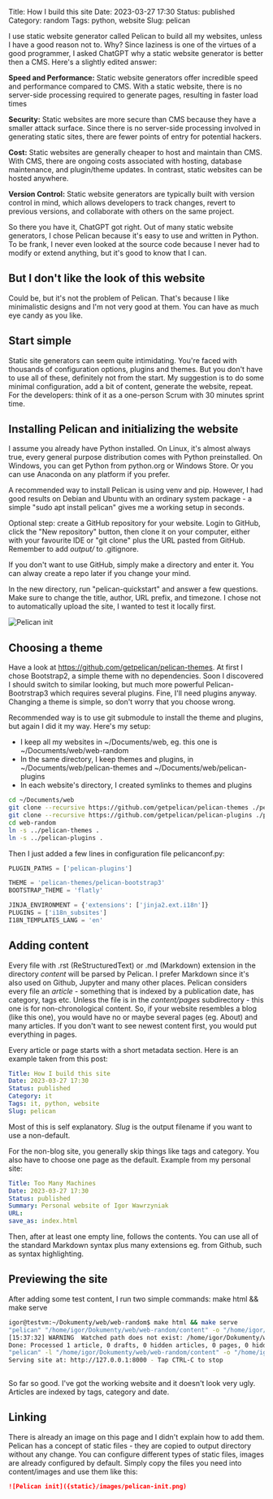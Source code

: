Title: How I build this site
Date: 2023-03-27 17:30
Status: published
Category: random
Tags: python, website
Slug: pelican

I use static website generator called Pelican to build all my websites, unless I have a good reason not to. Why? Since laziness is one of the virtues of a good programmer, I asked ChatGPT why a static website generator is better then a CMS. Here's a slightly edited answer:

**Speed and Performance:** Static website generators offer incredible speed and performance compared to CMS. With a static website, there is no server-side processing required to generate pages, resulting in faster load times

**Security:** Static websites are more secure than CMS because they have a smaller attack surface. Since there is no server-side processing involved in generating static sites, there are fewer points of entry for potential hackers. 

**Cost:** Static websites are generally cheaper to host and maintain than CMS. With CMS, there are ongoing costs associated with hosting, database maintenance, and plugin/theme updates. In contrast, static websites can be hosted anywhere.

**Version Control:** Static website generators are typically built with version control in mind, which allows developers to track changes, revert to previous versions, and collaborate with others on the same project.

So there you have it, ChatGPT got right. Out of many static website generators, I chose Pelican because it's easy to use and written in Python. To be frank, I never even looked at the source code because I never had to modify or extend anything, but it's good to know that I can.

## But I don't like the look of this website

Could be, but it's not the problem of Pelican. That's because I like minimalistic designs and I'm not very good at them. You can have as much eye candy as you like.

## Start simple

Static site generators can seem quite intimidating. You're faced with thousands of configuration options, plugins and themes. But you don't have to use all of these, definitely not from the start. My suggestion is to do some minimal configuration, add a bit of content, generate the website, repeat. For the developers: think of it as a one-person Scrum with 30 minutes sprint time.

## Installing Pelican and initializing the website

I assume you already have Python installed. On Linux, it's almost always true, every general purpose distribution comes with Python preinstalled. On Windows, you can get Python from python.org or Windows Store. Or you can use Anaconda on any platform if you prefer.

A recommended way to install Pelican is using venv and pip. However, I had good results on Debian and Ubuntu with an ordinary system package - a simple "sudo apt install pelican" gives me a working setup in seconds.

Optional step: create a GitHub repository for your website. Login to GitHub, click the "New repository" button, then clone it on your computer, either with your favourite IDE or "git clone" plus the URL pasted from GitHub. Remember to add *output/* to .gitignore. 

If you don't want to use GitHub, simply make a directory and enter it. You can alway create a repo later if you change your mind.

In the new directory, run "pelican-quickstart" and answer a few questions. Make sure to change the title, author, URL prefix, and timezone. I chose not to automatically upload the site, I wanted to test it locally first.

![Pelican init]({static}/images/pelican-init.png)

## Choosing a theme

Have a look at <https://github.com/getpelican/pelican-themes>. At first I chose Bootstrap2, a simple theme with no dependencies. Soon I discovered I should switch to similar looking, but much more powerful Pelican-Bootrstrap3 which requires several plugins. Fine, I'll need plugins anyway. Changing a theme is simple, so don't worry that you choose wrong.

Recommended way is to use git submodule to install the theme and plugins, but again I did it my way. Here's my setup:

- I keep all my websites in ~/Documents/web, eg. this one is ~/Documents/web/web-random
- In the same directory, I keep themes and plugins, in ~/Documents/web/pelican-themes and ~/Documents/web/pelican-plugins
- In each website's directory, I created symlinks to themes and plugins

```bash
cd ~/Documents/web
git clone --recursive https://github.com/getpelican/pelican-themes ./pelican-themes
git clone --recursive https://github.com/getpelican/pelican-plugins ./pelican-plugins
cd web-random
ln -s ../pelican-themes .
ln -s ../pelican-plugins .
```

Then I just added a few lines in configuration file pelicanconf.py:

```python
PLUGIN_PATHS = ['pelican-plugins']

THEME = 'pelican-themes/pelican-bootstrap3'
BOOTSTRAP_THEME = 'flatly'

JINJA_ENVIRONMENT = {'extensions': ['jinja2.ext.i18n']}
PLUGINS = ['i18n_subsites']
I18N_TEMPLATES_LANG = 'en'
```

## Adding content

Every file with .rst (ReStructuredText) or .md (Markdown) extension in the directory *content* will be parsed by Pelican. I prefer Markdown since it's also used on Github, Jupyter and many other places. Pelican considers every file an *article* - something that is indexed by a publication date, has category, tags etc. Unless the file is in the *content/pages* subdirectory - this one is for non-chronological content. So, if your website resembles a blog (like this one), you would have no or maybe several pages (eg. About) and many articles. If you don't want to see newest content first, you would put everything in pages.

Every article or page starts with a short metadata section. Here is an example taken from this post:

```yaml
Title: How I build this site
Date: 2023-03-27 17:30
Status: published
Category: it
Tags: it, python, website
Slug: pelican
```

Most of this is self explanatory. *Slug* is the output filename if you want to use a non-default. 

For the non-blog site, you generally skip things like tags and category. You also have to choose one page as the default. Example from my personal site:

```yaml
Title: Too Many Machines
Date: 2023-03-27 17:30
Status: published
Summary: Personal website of Igor Wawrzyniak
URL:
save_as: index.html
```

Then, after at least one empty line, follows the contents. You can use all of the standard Markdown syntax plus many extensions eg. from Github, such as syntax highlighting.

## Previewing the site

After adding some test content, I run two simple commands: make html && make serve

```bash
igor@testvm:~/Dokumenty/web/web-random$ make html && make serve
"pelican" "/home/igor/Dokumenty/web/web-random/content" -o "/home/igor/Dokumenty/web/web-random/output" -s "/home/igor/Dokumenty/web/web-random/pelicanconf.py" 
[15:37:32] WARNING  Watched path does not exist: /home/igor/Dokumenty/web/web-random/content/images                                                                                               log.py:91
Done: Processed 1 article, 0 drafts, 0 hidden articles, 0 pages, 0 hidden pages and 0 draft pages in 0.56 seconds.
"pelican" -l "/home/igor/Dokumenty/web/web-random/content" -o "/home/igor/Dokumenty/web/web-random/output" -s "/home/igor/Dokumenty/web/web-random/pelicanconf.py" 
Serving site at: http://127.0.0.1:8000 - Tap CTRL-C to stop
                       
```

So far so good. I've got the working website and it doesn't look very ugly. Articles are indexed by tags, category and date.

## Linking

There is already an image on this page and I didn't explain how to add them. Pelican has a concept of static files - they are copied to output directory without any change. You can configure different types of static files, images are already configured by default. Simply copy the files you need into content/images and use them like this:

```markdown
![Pelican init]({static}/images/pelican-init.png)
```


